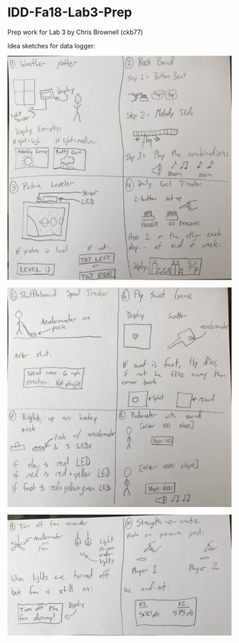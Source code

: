 # IDD-Fa18-Lab3-Prep
Prep work for Lab 3 by Chris Brownell (ckb77)

Idea sketches for data logger:

![idea1](https://github.com/chrisbrownell/IDD-Fa18-Lab3-Prep/blob/master/IMG_1405.JPG)

![idea2](https://github.com/chrisbrownell/IDD-Fa18-Lab3-Prep/blob/master/IMG_1406.JPG)

![idea3](https://github.com/chrisbrownell/IDD-Fa18-Lab3-Prep/blob/master/IMG_1407.JPG)
